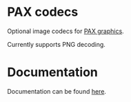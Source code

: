# PAX codecs
Optional image codecs for [PAX graphics](https://github.com/robotman2412/pax-graphics).

Currently supports PNG decoding.

# Documentation
Documentation can be found [here](https://github.com/robotman2412/pax-graphics/blob/main/docs/codecs.md).
